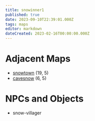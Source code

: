 ```yaml
---
title: snowinner1
published: true
date: 2023-09-10T22:39:01.000Z
tags: maps
editor: markdown
dateCreated: 2023-02-16T00:00:00.000Z
---
```



# Adjacent Maps
 * [snowtown](/maps/snowtown) (19, 5)
 * [cavesnow](/maps/cavesnow) (6, 5)

# NPCs and Objects
 * snow-villager
